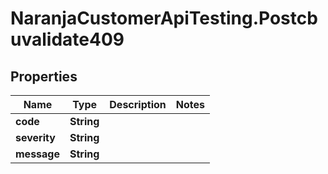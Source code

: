 # NaranjaCustomerApiTesting.Postcbuvalidate409

## Properties

Name | Type | Description | Notes
------------ | ------------- | ------------- | -------------
**code** | **String** |  | 
**severity** | **String** |  | 
**message** | **String** |  | 



